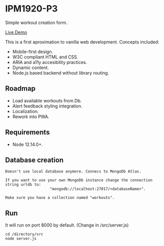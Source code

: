 # IPM1920-P3
Simple workout creation form.

[Live Demo](https://ipm1920-p3.herokuapp.com/)

This is a first aproximation to vanilla web development. Concepts included:

- Mobile-first design.
- W3C compliant HTML and CSS.
- ARIA and a11y accesibility practices.
- Dynamic content.
- Node.js based backend without library routing.
	

## Roadmap
- Load available workouts from Db.
- Alert feedback styling integration.
- Localization.
- Rework into PWA.

## Requirements

- Node 12.14.0+. 

## Database creation

```
Doesn't use local database anymore. Connecs to MongoDb Atlas.

If you want to use your own MongoDb instance change the connection string urldb to:
					"mongodb://localhost:27017/<databaseName>".

Make sure you have a collection named "workouts".
```

## Run
It will run on port 8000 by default. (Change in /src/server.js)
```
cd /directory/src
node server.js
```

